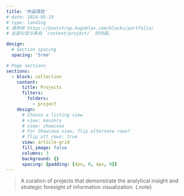 ```yaml
---
title: '作品項目'
# date: 2024-05-19
# type: landing
# 请参阅 https://bootstrap.hugoblox.com/blocks/portfolio/  
# 此部分显示来自 `content/project/` 的内容。

design:
  # Section spacing
  spacing: '5rem'

# Page sections
sections:
  - block: collection
    content:
      title: Projects
      filters:
        folders:
          - project
    design:
      # Choose a listing view
      # view: masonry 
      # view: showcase
      # For Showcase view, flip alternate rows?
      # flip_alt_rows: true
      view: article-grid
      fill_image: false
      columns: 3
      background: {}
      spacing: {padding: [4px, 0, 4px, 0]}
---
```

> A curation of projects that demonstrate the analytical insight and strategic foresight of information visualization. 
{.note} 

